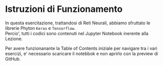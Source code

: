 # Istruzioni di Funzionamento

In questa esercitazione, trattandosi di Reti Neurali, abbiamo sfruttato le librerie Phyton ``Keras`` e ``Tensorflow``. \
Percio', tutti i codici sono contenuti nel Jupyter Notebook inerente alla Lezione. 

Per avere funzionanante la Table of Contents iniziale per navigare tra i vari esercizi, e' necessario scaricare il notebbok e non aprirlo con la preview di GitHub.
